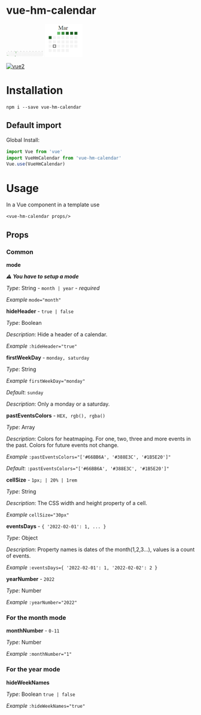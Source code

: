 # vue-hm-calendar

<img width="100" src="https://github.com/cargovova/vue-hm-calendar/blob/master/screens/year.png" alt="">

<img width="100" src="https://github.com/cargovova/vue-hm-calendar/blob/master/screens/month.png" alt="">

[![vue2](https://img.shields.io/badge/vue-2.x-brightgreen.svg)](https://v2.vuejs.org/)

# Installation

```
npm i --save vue-hm-calendar
```

## Default import

Global Install:

```javascript
import Vue from 'vue'
import VueHmCalendar from 'vue-hm-calendar'
Vue.use(VueHmCalendar)
```

# Usage

In a Vue component in a template use

```
<vue-hm-calendar props/>
```

## Props

### Common

**mode**

**_⚠️ You have to setup a mode_**

_Type_: String - `month | year` - _required_

_Example_ `mode="month"`

**hideHeader** - `true | false`

_Type_: Boolean

_Description_: Hide a header of a calendar.

_Example_ `:hideHeader="true"`

**firstWeekDay** - `monday, saturday`

_Type_: String

_Example_ `firstWeekDay="monday"`

_Default_: `sunday`

_Description_: Only a monday or a saturday.

**pastEventsColors** - `HEX, rgb(), rgba()`

_Type_: Array

_Description_: Colors for heatmaping. For one, two, three and more events in the past. Colors for future events not change.

_Example_ `:pastEventsColors="['#66BB6A', '#388E3C', '#1B5E20']"`

_Default_: `:pastEventsColors="['#66BB6A', '#388E3C', '#1B5E20']"`

**cellSize** - `1px; | 20% | 1rem`

_Type_: String

_Description_: The CSS width and height property of a cell.

_Example_ `cellSize="30px"`

**eventsDays** - `{ '2022-02-01': 1, ... }`

_Type_: Object

_Description_: Property names is dates of the month(1,2,3...), values is a count of events.

_Example_ `:eventsDays={ '2022-02-01': 1, '2022-02-02': 2 }`

**yearNumber** - `2022`

_Type_: Number

_Example_ `:yearNumber="2022"`

### For the month mode

**monthNumber** - `0-11`

_Type_: Number

_Example_ `:monthNumber="1"`

### For the year mode

**hideWeekNames**

_Type_: Boolean `true | false`

_Example_ `:hideWeekNames="true"`
